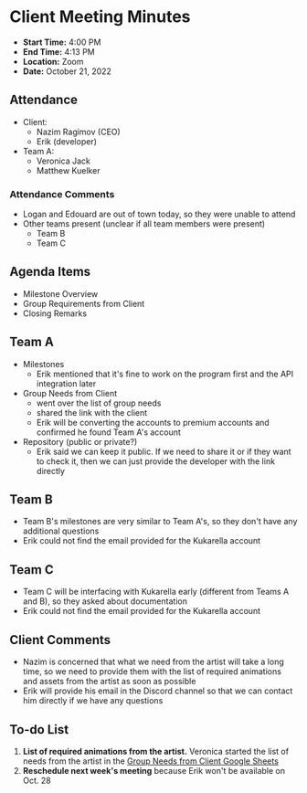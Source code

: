 # Client Meeting Minutes

- **Start Time:** 4:00 PM
- **End Time:** 4:13 PM
- **Location:** Zoom
- **Date:** October 21, 2022

## Attendance

- Client:
  - Nazim Ragimov (CEO)
  - Erik (developer)
- Team A:
  - Veronica Jack
  - Matthew Kuelker

### Attendance Comments

- Logan and Edouard are out of town today, so they were unable to attend
- Other teams present (unclear if all team members were present)
  - Team B
  - Team C

## Agenda Items

- Milestone Overview
- Group Requirements from Client
- Closing Remarks

## Team A

- Milestones
  - Erik mentioned that it's fine to work on the program first and the API integration later
- Group Needs from Client
  - went over the list of group needs
  - shared the link with the client
  - Erik will be converting the accounts to premium accounts and confirmed he found Team A's account
- Repository (public or private?)
  - Erik said we can keep it public. If we need to share it or if they want to check it, then we can just provide the
  developer with the link directly

## Team B

- Team B's milestones are very similar to Team A's, so they don't have any additional questions
- Erik could not find the email provided for the Kukarella account

## Team C

- Team C will be interfacing with Kukarella early (different from Teams A and B), so they asked about documentation
- Erik could not find the email provided for the Kukarella account

## Client Comments

- Nazim is concerned that what we need from the artist will take a long time, so we need to provide them with the
list of required animations and assets from the artist as soon as possible
- Erik will provide his email in the Discord channel so that we can contact him directly if we have any questions

## To-do List

1. **List of required animations from the artist.** Veronica started the list of needs from the artist in the [Group Needs from Client Google Sheets](https://docs.google.com/spreadsheets/d/1genxo76LzcmimXTYXSz_HTtw0Nbq2PrhihhkHF2NKRo/edit)
2. **Reschedule next week's meeting** because Erik won't be available on Oct. 28
